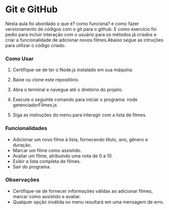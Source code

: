 # Git e GitHub

Nesta aula foi abordado o que é? como funciona? e como fazer versionamento de códigos com o git para o github. E como exercício foi pedio para incluir interação com o usuário para os métodos já criados e criar a funcionalidade de adicionar novos filmes.Abaixo segue as intruções para utilizar o código criado.

### Como Usar

1. Certifique-se de ter o Node.js instalado em sua máquina.
2. Baixe ou clone este repositório.
3. Abra o terminal e navegue até o diretório do projeto.
4. Execute o seguinte comando para iniciar o programa:
    node gerenciadorFilmes.js

5. Siga as instruções do menu para interagir com a lista de filmes.

### Funcionalidades

- Adicionar um novo filme à lista, fornecendo título, ano, gênero e duração.
- Marcar um filme como assistido.
- Avaliar um filme, atribuindo uma nota de 0 a 10.
- Exibir a lista completa de filmes.
- Sair do programa.

### Observações

- Certifique-se de fornecer informações válidas ao adicionar filmes, marcar como assistido e avaliar.
- Qualquer opção inválida no menu resultará em uma mensagem de erro.